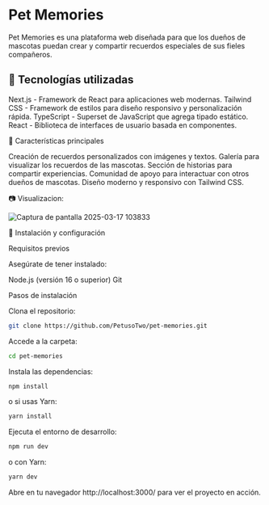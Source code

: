 # Pet Memories

Pet Memories es una plataforma web diseñada para que los dueños de mascotas puedan crear y compartir recuerdos especiales de sus fieles compañeros.

## 🚀 Tecnologías utilizadas

Next.js - Framework de React para aplicaciones web modernas.
Tailwind CSS - Framework de estilos para diseño responsivo y personalización rápida.
TypeScript - Superset de JavaScript que agrega tipado estático.
React - Biblioteca de interfaces de usuario basada en componentes.

🔩 Características principales

Creación de recuerdos personalizados con imágenes y textos.
Galería para visualizar los recuerdos de las mascotas.
Sección de historias para compartir experiencias.
Comunidad de apoyo para interactuar con otros dueños de mascotas.
Diseño moderno y responsivo con Tailwind CSS.

📷 Visualizacion:

![Captura de pantalla 2025-03-17 103833](https://github.com/user-attachments/assets/a859b8ad-8f04-48bb-901c-c0ea949b25fd)


🛫 Instalación y configuración

Requisitos previos

Asegúrate de tener instalado:

Node.js (versión 16 o superior)
Git

Pasos de instalación

Clona el repositorio:

```bash
git clone https://github.com/PetusoTwo/pet-memories.git
```

Accede a la carpeta:

```bash
cd pet-memories
```

Instala las dependencias:

```bash
npm install
```

o si usas Yarn:

```bash
yarn install
```

Ejecuta el entorno de desarrollo:

```bash
npm run dev
```

o con Yarn:

```bash
yarn dev
```

Abre en tu navegador http://localhost:3000/ para ver el proyecto en acción.
##

